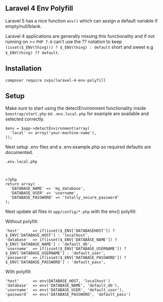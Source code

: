 ## Laravel 4 Env Polyfill

Laravel 5 has a nice function `env()` which can assign a default variable if empty/null/blank. 

Laravel 4 applications are generally missing this functionality and if not running on >= `PHP 7.0` can't use the ?? notation 
to keep `(isset($_ENV(thing))) ? $_ENV(thing) : default` short and sweet e.g `$_ENV(thing) ?? default`.

## Installation

    composer require zvps/laravel-4-env-polyfill

## Setup

Make sure to start using the detectEnvironment functionality inside `boostrap/start.php` so `.env.local.php` for example are available and selected correctly.


    $env = $app->detectEnvironment(array(
      'local' => array('your-machine-name'),
    ));


Next setup .env files and a .env.example.php so required defaults are documented.

    .env.local.php



    <?php
    return array(
      'DATABASE_NAME' => 'my_database',
      'DATABASE_USER' => 'username',
      'DATABASE_PASSWORD' => 'totally_secure_password'
    );

Next update all files in `app/config/*.php` with the env() polyfill:


Without polyfill:

    'host'      => if(isset($_ENV['DATABASEHOST']) ? $_ENV['DATABASE_HOST'] : 'localhost',
    'database'  => if(isset($_ENV['DATABASE_NAME']) ? $_ENV['DATABASE_NAME'] : 'default_db',
    'username'  => if(isset($_ENV['DATABASE_USERNAME']) ? $_ENV['DATABASE_USERNAME'] : 'default_user',
    'password'  => if(isset($_ENV['DATABASE_PASSWORD']) ? $_ENV['DATABASE_PASSWORD'] : 'default_pass',

With polyfill:

    'host'      => env(DATABASE_HOST, 'localhost')
    'database'  => env('DATABASE_NAME', 'default_db'),
    'username'  => env('DATABASE_USER', 'default_user'),
    'password'  => env('DATABASE_PASSWORD', 'default_pass')
